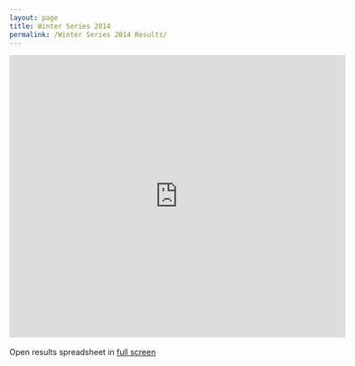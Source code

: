 ```yaml
---
layout: page
title: Winter Series 2014
permalink: /Winter Series 2014 Results/
---
```

<iframe width='595' height='500' frameborder='0' src='https://docs.google.com/spreadsheet/ccc?key=0Ah6BnD-JmyoRdGJyWkpGSjdaU1diWUo5N1dMcUp0M1E&output=html&widget=true'></iframe>
<br /> <br />
            Open results spreadsheet in <a href="https://docs.google.com/spreadsheet/pub?key=0Ah6BnD-JmyoRdGJyWkpGSjdaU1diWUo5N1dMcUp0M1E&output=html" target="_blank">full screen</a>
            
